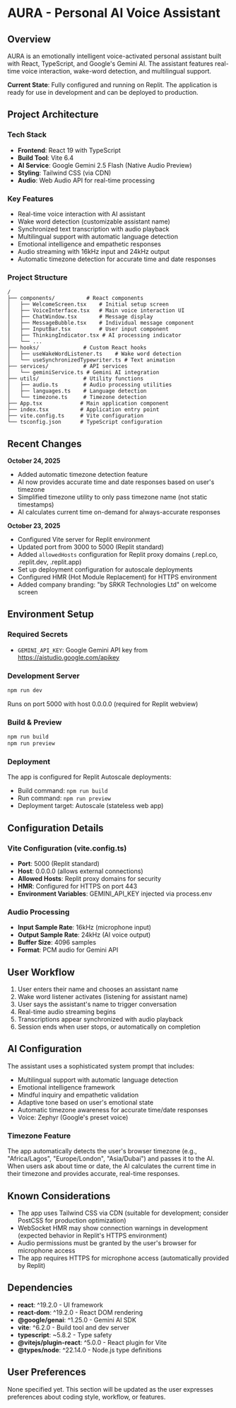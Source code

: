 # AURA - Personal AI Voice Assistant

## Overview
AURA is an emotionally intelligent voice-activated personal assistant built with React, TypeScript, and Google's Gemini AI. The assistant features real-time voice interaction, wake-word detection, and multilingual support.

**Current State**: Fully configured and running on Replit. The application is ready for use in development and can be deployed to production.

## Project Architecture

### Tech Stack
- **Frontend**: React 19 with TypeScript
- **Build Tool**: Vite 6.4
- **AI Service**: Google Gemini 2.5 Flash (Native Audio Preview)
- **Styling**: Tailwind CSS (via CDN)
- **Audio**: Web Audio API for real-time processing

### Key Features
- Real-time voice interaction with AI assistant
- Wake word detection (customizable assistant name)
- Synchronized text transcription with audio playback
- Multilingual support with automatic language detection
- Emotional intelligence and empathetic responses
- Audio streaming with 16kHz input and 24kHz output
- Automatic timezone detection for accurate time and date responses

### Project Structure
```
/
├── components/          # React components
│   ├── WelcomeScreen.tsx    # Initial setup screen
│   ├── VoiceInterface.tsx   # Main voice interaction UI
│   ├── ChatWindow.tsx       # Message display
│   ├── MessageBubble.tsx    # Individual message component
│   ├── InputBar.tsx         # User input component
│   ├── ThinkingIndicator.tsx # AI processing indicator
│   └── ...
├── hooks/              # Custom React hooks
│   ├── useWakeWordListener.ts    # Wake word detection
│   └── useSynchronizedTypewriter.ts # Text animation
├── services/           # API services
│   └── geminiService.ts # Gemini AI integration
├── utils/              # Utility functions
│   ├── audio.ts        # Audio processing utilities
│   ├── languages.ts    # Language detection
│   └── timezone.ts     # Timezone detection
├── App.tsx            # Main application component
├── index.tsx          # Application entry point
├── vite.config.ts     # Vite configuration
└── tsconfig.json      # TypeScript configuration
```

## Recent Changes
**October 24, 2025**
- Added automatic timezone detection feature
- AI now provides accurate time and date responses based on user's timezone
- Simplified timezone utility to only pass timezone name (not static timestamps)
- AI calculates current time on-demand for always-accurate responses

**October 23, 2025**
- Configured Vite server for Replit environment
- Updated port from 3000 to 5000 (Replit standard)
- Added `allowedHosts` configuration for Replit proxy domains (.repl.co, .replit.dev, .replit.app)
- Set up deployment configuration for autoscale deployments
- Configured HMR (Hot Module Replacement) for HTTPS environment
- Added company branding: "by SRKR Technologies Ltd" on welcome screen

## Environment Setup

### Required Secrets
- `GEMINI_API_KEY`: Google Gemini API key from https://aistudio.google.com/apikey

### Development Server
```bash
npm run dev
```
Runs on port 5000 with host 0.0.0.0 (required for Replit webview)

### Build & Preview
```bash
npm run build
npm run preview
```

### Deployment
The app is configured for Replit Autoscale deployments:
- Build command: `npm run build`
- Run command: `npm run preview`
- Deployment target: Autoscale (stateless web app)

## Configuration Details

### Vite Configuration (vite.config.ts)
- **Port**: 5000 (Replit standard)
- **Host**: 0.0.0.0 (allows external connections)
- **Allowed Hosts**: Replit proxy domains for security
- **HMR**: Configured for HTTPS on port 443
- **Environment Variables**: GEMINI_API_KEY injected via process.env

### Audio Processing
- **Input Sample Rate**: 16kHz (microphone input)
- **Output Sample Rate**: 24kHz (AI voice output)
- **Buffer Size**: 4096 samples
- **Format**: PCM audio for Gemini API

## User Workflow
1. User enters their name and chooses an assistant name
2. Wake word listener activates (listening for assistant name)
3. User says the assistant's name to trigger conversation
4. Real-time audio streaming begins
5. Transcriptions appear synchronized with audio playback
6. Session ends when user stops, or automatically on completion

## AI Configuration
The assistant uses a sophisticated system prompt that includes:
- Multilingual support with automatic language detection
- Emotional intelligence framework
- Mindful inquiry and empathetic validation
- Adaptive tone based on user's emotional state
- Automatic timezone awareness for accurate time/date responses
- Voice: Zephyr (Google's preset voice)

### Timezone Feature
The app automatically detects the user's browser timezone (e.g., "Africa/Lagos", "Europe/London", "Asia/Dubai") and passes it to the AI. When users ask about time or date, the AI calculates the current time in their timezone and provides accurate, real-time responses.

## Known Considerations
- The app uses Tailwind CSS via CDN (suitable for development; consider PostCSS for production optimization)
- WebSocket HMR may show connection warnings in development (expected behavior in Replit's HTTPS environment)
- Audio permissions must be granted by the user's browser for microphone access
- The app requires HTTPS for microphone access (automatically provided by Replit)

## Dependencies
- **react**: ^19.2.0 - UI framework
- **react-dom**: ^19.2.0 - React DOM rendering
- **@google/genai**: ^1.25.0 - Gemini AI SDK
- **vite**: ^6.2.0 - Build tool and dev server
- **typescript**: ~5.8.2 - Type safety
- **@vitejs/plugin-react**: ^5.0.0 - React plugin for Vite
- **@types/node**: ^22.14.0 - Node.js type definitions

## User Preferences
None specified yet. This section will be updated as the user expresses preferences about coding style, workflow, or features.
